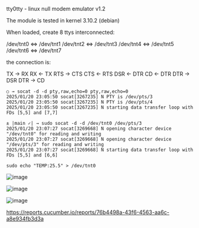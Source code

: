 
tty0tty - linux null modem emulator v1.2

The module is tested in kernel 3.10.2 (debian)

When loaded, create 8 ttys interconnected:

/dev/tnt0 <=> /dev/tnt1
/dev/tnt2 <=> /dev/tnt3
/dev/tnt4 <=> /dev/tnt5
/dev/tnt6 <=> /dev/tnt7

the connection is:

TX -> RX
RX <- TX
RTS -> CTS
CTS <- RTS
DSR <- DTR
CD <- DTR
DTR -> DSR
DTR -> CD


```
○ → socat -d -d pty,raw,echo=0 pty,raw,echo=0
2025/01/20 23:05:50 socat[3267235] N PTY is /dev/pts/3
2025/01/20 23:05:50 socat[3267235] N PTY is /dev/pts/4
2025/01/20 23:05:50 socat[3267235] N starting data transfer loop with FDs [5,5] and [7,7]
```


```
± |main ✓| → sudo socat -d -d /dev/tnt0 /dev/pts/3
2025/01/20 23:07:27 socat[3269668] N opening character device "/dev/tnt0" for reading and writing
2025/01/20 23:07:27 socat[3269668] N opening character device "/dev/pts/3" for reading and writing
2025/01/20 23:07:27 socat[3269668] N starting data transfer loop with FDs [5,5] and [6,6]
```



```
sudo echo "TEMP:25.5" > /dev/tnt0
```

![image](https://github.com/user-attachments/assets/6c5fee2a-e0a7-41cd-a71a-e820611046b6)

![image](https://github.com/user-attachments/assets/a280e3df-4606-4f97-9c90-5024c2c85d3d)

![image](https://github.com/user-attachments/assets/85d13fb6-f3e2-48e8-8f2d-9892a5b761fc)


https://reports.cucumber.io/reports/76b4498a-43f6-4563-aa6c-a8e934fb3d3a










